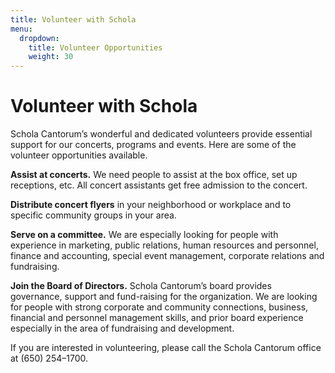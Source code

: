 ```yaml
---
title: Volunteer with Schola
menu:
  dropdown:
    title: Volunteer Opportunities
    weight: 30
---
```


# Volunteer with Schola

Schola Cantorum’s wonderful and dedicated volunteers provide essential support
for our concerts, programs and events. Here are some of the volunteer
opportunities available.

**Assist at concerts.**  We need people to assist at the box office, set up
receptions, etc.  All concert assistants get free admission to the concert.

**Distribute concert flyers** in your neighborhood or workplace and to specific
community groups in your area.

**Serve on a committee.**  We are especially looking for people with experience
in marketing, public relations, human resources and personnel, finance and
accounting, special event management, corporate relations and fundraising.

**Join the Board of Directors.**  Schola Cantorum’s board provides governance,
support and fund-raising for the organization. We are looking for people with
strong corporate and community connections, business, financial and personnel
management skills, and prior board experience especially in the area of
fundraising and development.

If you are interested in volunteering, please call the Schola Cantorum office at
(650) 254–1700.

